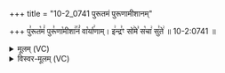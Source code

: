 +++
title = "10-2_0741 पुरूतमं पुरूणामीशानम्"

+++
पु꣣रूत꣡मं꣢ पुरू꣣णा꣡मीशा꣢꣯नं꣣ वा꣡र्या꣢णाम्। इ꣢न्द्र꣣ꣳ सो꣢मे꣣ स꣡चा꣢ सु꣣ते꣢ ॥ 10-2:0741 ॥

<details><summary>मूलम् (VC)</summary>

पु꣣रूत꣡मं꣢ पु꣣रूणा꣡मीशा꣢꣯नं꣣ वा꣡र्या꣢णाम् । इ꣢न्द्र꣣ꣳ सो꣢मे꣣ स꣡चा꣢ सु꣣ते꣢ ॥७४१॥
</details>

<details><summary>विस्वर-मूलम् (VC)</summary>

पुरूतमं पुरूणामीशानं वार्याणाम् । इन्द्रꣳ सोमे सचा सुते ॥७४१॥
</details>